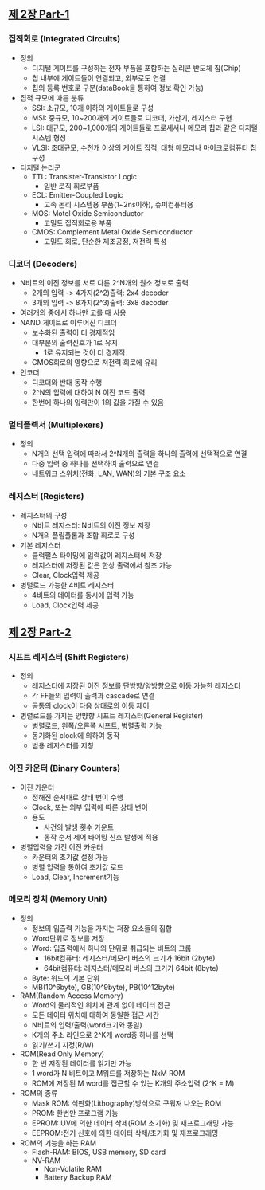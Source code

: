 ## [제 2장 Part-1](https://www.youtube.com/watch?v=aj74NlGUAk4&list=PLc8fQ-m7b1hCHTT7VH2oo0Ng7Et096dYc&index=4)

### 집적회로 (Integrated Circuits)

- 정의
  - 디지털 게이트를 구성하는 전자 부품을 포함하는 실리콘 반도체 칩(Chip)
  - 칩 내부에 게이트들이 연결되고, 외부로도 연결
  - 칩의 등록 번호로 구분(dataBook을 통하여 정보 확인 가능)
- 집적 규모에 따른 분류
  - SSI: 소규모, 10개 이하의 게이트들로 구성
  - MSI: 중규모, 10~200개의 게이트들로 디코더, 가산기, 레지스터 구현
  - LSI: 대규모, 200~1,000개의 게이트들로 프로세서나 메모리 칩과 같은 디지털 시스템 형성
  - VLSI: 초대규모, 수천개 이상의 게이트 집적, 대형 메모리나 마이크로컴퓨터 칩 구성
- 디지털 논리군
  - TTL: Transister-Transistor Logic
    - 일반 로직 회로부품
  - ECL: Emitter-Coupled Logic
    - 고속 논리 시스템용 부품(1~2ns이하), 슈퍼컴퓨터용
  - MOS: Motel Oxide Semiconductor
    - 고밀도 집적회로용 부품
  - CMOS: Complement Metal Oxide Semiconductor
    - 고밀도 회로, 단순한 제조공정, 저전력 특성

### 디코더 (Decoders)

- N비트의 이진 정보를 서로 다른 2^N개의 원소 정보로 출력
  - 2개의 입력 -> 4가지(2^2)출력: 2x4 decoder
  - 3개의 입력 -> 8가지(2^3)출력: 3x8 decoder
- 여러개의 중에서 하나만 고를 때 사용
- NAND 게이트로 이루어진 디코더
  - 보수화된 출력이 더 경제적임
  - 대부분의 출력신호가 1로 유지
    - 1로 유지되는 것이 더 경제적
  - CMOS회로의 영향으로 저전력 회로에 유리
- 인코더
  - 디코더와 반대 동작 수행
  - 2^N의 입력에 대하여 N 이진 코드 출력
  - 한번에 하나의 입력만이 1의 값을 가질 수 있음

### 멀티플렉서 (Multiplexers)

- 정의
  - N개의 선택 입력에 따라서 2^N개의 출력을 하나의 출력에 선택적으로 연결
  - 다중 입력 중 하나를 선택하여 출력으로 연결
  - 네트워크 스위치(전화, LAN, WAN)의 기본 구조 요소

### 레지스터 (Registers)

- 레지스터의 구성
  - N비트 레지스터: N비트의 이진 정보 저장
  - N개의 플립플롭과 조합 회로로 구성
- 기본 레지스터
  - 클럭펄스 타이밍에 입력값이 레지스터에 저장
  - 레지스터에 저장된 값은 한상 출력에서 참조 가능
  - Clear, Clock입력 제공
- 병렬로드 가능한 4비트 레지스터
  - 4비트의 데이터를 동시에 입력 가능
  - Load, Clock입력 제공

## [제 2장 Part-2](https://www.youtube.com/watch?v=7VPjQMeiHg0&list=PLc8fQ-m7b1hCHTT7VH2oo0Ng7Et096dYc&index=5)

### 시프트 레지스터 (Shift Registers)

- 정의
  - 레지스터에 저장된 이진 정보를 단방향/양방향으로 이동 가능한 레지스터
  - 각 FF들의 입력이 출력과 cascade로 연결
  - 공통의 clock이 다음 상태로의 이동 제어
- 병렬로드를 가지는 양뱡향 시프트 레지스터(General Register)
  - 병렬로드, 왼쪽/오른쪽 시프트, 병렬출력 기능
  - 동기화된 clock에 의하여 동작
  - 범용 레지스터를 지칭

### 이진 카운터 (Binary Counters)

- 이진 카운터
  - 정해진 순서대로 상태 변이 수행
  - Clock, 또는 외부 입력에 따른 상태 변이
  - 용도
    - 사건의 발생 횟수 카운트
    - 동작 순서 제어 타이밍 신호 발생에 적용
- 병렬입력을 가진 이진 카운터
  - 카운터의 초기값 설정 가능
  - 병렬 입력을 통하여 초기값 로드
  - Load, Clear, Increment기능

### 메모리 장치 (Memory Unit)

- 정의
  - 정보의 입출력 기능을 가지는 저장 요소들의 집합
  - Word단위로 정보를 저장
  - Word: 입출력에서 하나의 단위로 취급되는 비트의 그룹
    - 16bit컴퓨터: 레지스터/메모리 버스의 크기가 16bit (2byte)
    - 64bit컴퓨터: 레지스터/메모리 버스의 크기가 64bit (8byte)
  - Byte: 워드의 기본 단위
  - MB(10^6byte), GB(10^9byte), PB(10^12byte)
- RAM(Random Access Memory)
  - Word의 물리적인 위치에 관계 없이 데이터 접근
  - 모든 데이터 위치에 대하여 동일한 접근 시간
  - N비트의 입력/출력(word크기와 동일)
  - K개의 주소 라인으로 2^K개 word중 하나를 선택
  - 읽기/쓰기 지정(R/W)
- ROM(Read Only Memory)
  - 한 번 저장된 데이터를 읽기만 가능
  - 1 word가 N 비트이고 M워드를 저장하는 NxM ROM
  - ROM에 저장된 M word를 접근할 수 있는 K개의 주소입력 (2^K = M)
- ROM의 종류
  - Mask ROM: 석판화(Lithography)방식으로 구워져 나오는 ROM
  - PROM: 한번만 프로그램 가능
  - EPROM: UV에 의한 데이터 삭제(ROM 초기화) 및 재프로그래밍 가능
  - EEPROM:전기 신호에 의한 데이터 삭제/초기화 및 재프로그래밍
- ROM의 기능을 하는 RAM
  - Flash-RAM: BIOS, USB memory, SD card
  - NV-RAM
    - Non-Volatile RAM
    - Battery Backup RAM
